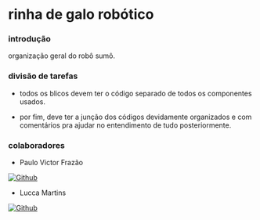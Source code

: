 # rinha de galo robótico 

### introdução
 organização geral do robô sumô.

### divisão de tarefas 
- todos os blicos devem ter o código separado de todos os componentes usados.

- por fim, deve ter a junção dos códigos devidamente organizados e com comentários pra ajudar no entendimento de tudo posteriormente.

### colaboradores 
- Paulo Victor Frazão 

[![Github](https://img.shields.io/badge/GitHub-100000?style=for-the-badge&logo=github&logoColor=white)](https://github.com/Pvictorfrazao)

- Lucca Martins 

[![Github](https://img.shields.io/badge/GitHub-100000?style=for-the-badge&logo=github&logoColor=white)]()
